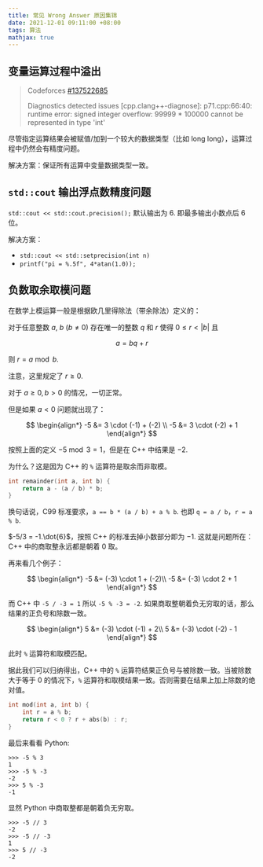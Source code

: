 ```yaml
---
title: 常见 Wrong Answer 原因集锦
date: 2021-12-01 09:11:00 +08:00
tags: 算法
mathjax: true
---
```


## 变量运算过程中溢出

> Codeforces [#137522685](https://codeforces.com/contest/1609/submission/137522685)
>
> Diagnostics detected issues [cpp.clang++-diagnose]: p71.cpp:66:40: runtime error: signed integer overflow: 99999 * 100000 cannot be represented in type 'int'

尽管指定运算结果会被赋值/加到一个较大的数据类型（比如 long long），运算过程中仍然会有精度问题。

解决方案：保证所有运算中变量数据类型一致。

## `std::cout` 输出浮点数精度问题

`std::cout << std::cout.precision();` 默认输出为 6. 即最多输出小数点后 6 位。

解决方案：

- `std::cout << std::setprecision(int n)`
- `printf("pi = %.5f", 4*atan(1.0));`

## 负数取余取模问题

在数学上模运算一般是根据欧几里得除法（带余除法）定义的：

对于任意整数 $a$, $b$ $(b\neq 0)$ 存在唯一的整数 $q$ 和 $r$ 使得 $0 \leq r < |b|$ 且

$$
a = bq + r
$$

则 $r = a \bmod b$. 

注意，这里规定了 $r \geq 0$.

对于 $a \geq 0, b > 0$ 的情况，一切正常。

但是如果 $a < 0$ 问题就出现了：

$$
\begin{align*}
-5 &= 3 \cdot (-1) + (-2) \\
-5 &= 3 \cdot (-2) + 1
\end{align*}
$$

按照上面的定义 $-5 \bmod 3 = 1$，但是在 C++ 中结果是 $-2$.

为什么？这是因为 C++ 的 `%` 运算符是取余而非取模。

```cpp
int remainder(int a, int b) {
    return a - (a / b) * b;
}
```

换句话说，C99 标准要求，`a == b * (a / b) + a % b`. 也即 `q = a / b`，`r = a % b`.

$-5/3 = -1.\dot{6}$，按照 C++ 的标准去掉小数部分即为 $-1$. 这就是问题所在：C++ 中的商取整永远都是朝着 0 取。

再来看几个例子：

$$
\begin{align*}
-5 &= (-3) \cdot 1 + (-2)\\
-5 &= (-3) \cdot 2 + 1
\end{align*}
$$

而 C++ 中 `-5 / -3 = 1` 所以 `-5 % -3 = -2`. 如果商取整朝着负无穷取的话，那么结果的正负号和除数一致。

$$
\begin{align*}
5 &= (-3) \cdot (-1) + 2\\
5 &= (-3) \cdot (-2) - 1
\end{align*}
$$

此时 `%` 运算符和取模匹配。

据此我们可以归纳得出，C++ 中的 `%` 运算符结果正负号与被除数一致。当被除数大于等于 0 的情况下，`%` 运算符和取模结果一致。否则需要在结果上加上除数的绝对值。

```cpp
int mod(int a, int b) {
    int r = a % b;
    return r < 0 ? r + abs(b) : r;
}
```

最后来看看 Python:

```
>>> -5 % 3
1
>>> -5 % -3
-2
>>> 5 % -3
-1
```

显然 Python 中商取整都是朝着负无穷取。

```
>>> -5 // 3
-2
>>> -5 // -3
1
>>> 5 // -3
-2
```
